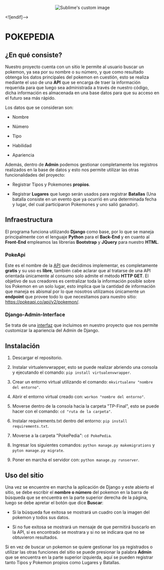 ﻿<p align="center">
<img src="https://upload.wikimedia.org/wikipedia/commons/thumb/9/98/International_Pok%C3%A9mon_logo.svg/2560px-International_Pok%C3%A9mon_logo.svg.png" alt="Sublime's custom image"/>
</p>


<![endif]-->

# POKEPEDIA

## ¿En qué consiste?

Nuestro proyecto cuenta con un sitio le permite al usuario buscar un pokemon, ya sea por su nombre o su número, y que como resultado obtenga los datos principales del pokemon en cuestión, esto se realiza mediante el uso de una **API** que se encarga de traer la información requerida para que luego sea administrada a través de nuestro código, dicha información es almacenada en una base datos para que su acceso en el futuro sea más rápido.

Los datos que se consideran son:

* Nombre

* Número

* Tipo

* Habilidad

* Apariencia

Además, dentro de **Admin** podemos gestionar completamente los registros realizados en la base de datos y esto nos permite utilizar las otras funcionalidades del proyecto:

* Registrar Tipos y Pokemones **propios**.

* Registrar **Lugares** que luego serán usados para registrar **Batallas** (Una batalla consiste en un evento que ya ocurrió en una determinada fecha y lugar, del cual participaron Pokemones y uno salió ganador).

## Infraestructura

El programa funciona utilizando **Django** como base, por lo que se maneja principalmente con el lenguaje **Python** para el **Back-End** y en cuanto al **Front-End** empleamos las librerías **Bootstrap** y **JQuery** para nuestro **HTML**.

### PokeApi

Este es el nombre de la [API](https://pokeapi.co/) que decidimos implementar, es completamente **gratis** y su uso es **libre**, también cabe aclarar que al tratarse de una API orientada únicamente al consumo solo admite el método **HTTP GET**. El objetivo de sus creadores es centralizar toda la información posible sobre los Pokemon en un solo lugar, esto implica que la cantidad de información que maneja es abismal por lo que nosotros utilizamos únicamente un **endpoint** que provee todo lo que necesitamos para nuestro sitio: https://pokeapi.co/api/v2/pokemon/.

### Django-Admin-Interface

Se trata de una [interfaz](https://github.com/fabiocaccamo/django-admin-interface) que incluimos en nuestro proyecto que nos permite customizar la apariencia del Admin de Django.

## Instalación

1. Descargar el repositorio.

2. Instalar virtualenvwrapper, esto se puede realizar abriendo una consola y ejecutando el comando: `pip install virtualenvwrapper`.

3. Crear un entorno virtual utilizando el comando: `mkvirtualenv "nombre del entorno"`.

4. Abrir el entorno virtual creado con: `workon "nombre del entorno"`.

5. Moverse dentro de la consola hacia la carpeta "TP-Final", esto se puede hacer con el comando: `cd "ruta de la carpeta"`.

6. Instalar requirements.txt dentro del entorno: `pip install requirements.txt`.

7. Moverse a la carpeta "PokePedia": `cd PokePedia`.

8. Ingresar los siguientes comandos: `python manage.py makemigrations` y `pyton manage.py migrate`.

9. Poner en marcha el servidor con: `python manage.py runserver`.

## Uso del sitio

Una vez se encuentre en marcha la aplicación de Django y este abierto el sitio, se debe escribir el **nombre o número** del pokemon en la barra de búsqueda que se encuentra en la parte superior derecha de la página, luego se debe apretar el botón que dice **Buscar**:

* Si la búsqueda fue exitosa se mostrará un cuadro con la imagen del pokemon y todos sus datos.

* Si no fue exitosa se mostrará un mensaje de que permitirá buscarlo en la API, si es encontrado se mostrara y si no se indicara que no se obtuvieron resultados.

Si en vez de buscar un pokemon se quiere gestionar los ya registrados o utilizar las otras funciones del sitio se puede presionar la palabra **Admin** que se encuentra en la parte superior izquierda, aquí se pueden registrar tanto Tipos y Pokemon propios como Lugares y Batallas.
